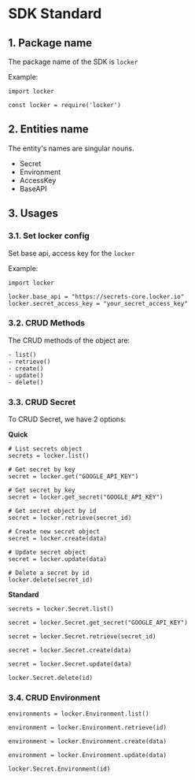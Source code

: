 # SDK Standard

## 1. Package name

The package name of the SDK is `locker`

Example:

```
import locker
```

```
const locker = require('locker')
```

## 2. Entities name

The entity's names are singular nouns.

- Secret
- Environment
- AccessKey
- BaseAPI


## 3. Usages

### 3.1. Set locker config

Set base api, access key for the `locker`

Example:
```
import locker

locker.base_api = "https://secrets-core.locker.io"
locker.secret_access_key = "your_secret_access_key"
```


### 3.2. CRUD Methods

The CRUD methods of the object are:

```
- list()
- retrieve()
- create()
- update()
- delete()
```


### 3.3. CRUD Secret

To CRUD Secret, we have 2 options:

**Quick**

```
# List secrets object
secrets = locker.list()

# Get secret by key
secret = locker.get("GOOGLE_API_KEY")

# Get secret by key
secret = locker.get_secret("GOOGLE_API_KEY")

# Get secret object by id
secret = locker.retrieve(secret_id)

# Create new secret object
secret = locker.create(data)

# Update secret object
secret = locker.update(data)

# Delete a secret by id
locker.delete(secret_id)
```

**Standard**

```
secrets = locker.Secret.list()

secret = locker.Secret.get_secret("GOOGLE_API_KEY")

secret = locker.Secret.retrieve(secret_id)

secret = locker.Secret.create(data)

secret = locker.Secret.update(data)

locker.Secret.delete(id)
```

### 3.4. CRUD Environment

```
environments = locker.Environment.list()

environment = locker.Environment.retrieve(id)

environment = locker.Environment.create(data)

environment = locker.Environment.update(data)

locker.Secret.Environment(id)
```
